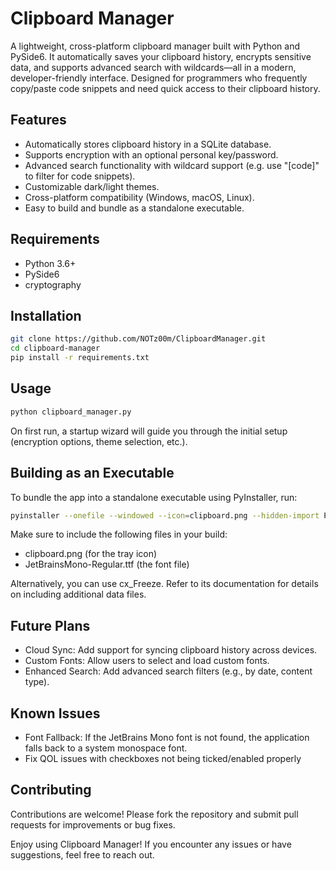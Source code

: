 # Clipboard Manager

A lightweight, cross-platform clipboard manager built with Python and PySide6. It automatically saves your clipboard history, encrypts sensitive data, and supports advanced search with wildcards—all in a modern, developer-friendly interface. Designed for programmers who frequently copy/paste code snippets and need quick access to their clipboard history.

## Features
- Automatically stores clipboard history in a SQLite database.
- Supports encryption with an optional personal key/password.
- Advanced search functionality with wildcard support (e.g. use "[code]" to filter for code snippets).
- Customizable dark/light themes.
- Cross-platform compatibility (Windows, macOS, Linux).
- Easy to build and bundle as a standalone executable.

## Requirements
- Python 3.6+
- PySide6
- cryptography

## Installation
```sh
git clone https://github.com/NOTz00m/ClipboardManager.git
cd clipboard-manager
pip install -r requirements.txt
```

## Usage
```sh
python clipboard_manager.py
```

On first run, a startup wizard will guide you through the initial setup (encryption options, theme selection, etc.).

## Building as an Executable

To bundle the app into a standalone executable using PyInstaller, run:
```sh
pyinstaller --onefile --windowed --icon=clipboard.png --hidden-import PySide6 --hidden-import cryptography --hidden-import cryptography.fernet --add-data "JetBrainsMono-Regular.ttf;." --add-data "clipboard.png;." clipboard_manager.py
```
Make sure to include the following files in your build:
- clipboard.png (for the tray icon)
- JetBrainsMono-Regular.ttf (the font file)

Alternatively, you can use cx_Freeze. Refer to its documentation for details on including additional data files.

## Future Plans

- Cloud Sync: Add support for syncing clipboard history across devices.
- Custom Fonts: Allow users to select and load custom fonts.
- Enhanced Search: Add advanced search filters (e.g., by date, content type).

## Known Issues

- Font Fallback: If the JetBrains Mono font is not found, the application falls back to a system monospace font.
- Fix QOL issues with checkboxes not being ticked/enabled properly

## Contributing

Contributions are welcome! Please fork the repository and submit pull requests for improvements or bug fixes.

Enjoy using Clipboard Manager! If you encounter any issues or have suggestions, feel free to reach out.
